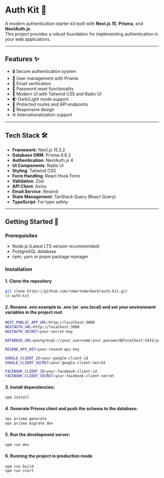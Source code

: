 # Auth Kit 🔐

A modern authentication starter kit built with **Next.js 15**, **Prisma**, and **NextAuth.js**.  
This project provides a robust foundation for implementing authentication in your web applications.

---

## Features ✨

- 🔒 Secure authentication system  
- 👤 User management with Prisma  
- 📧 Email verification  
- 🔑 Password reset functionality  
- 🎨 Modern UI with Tailwind CSS and Radix UI  
- 🌓 Dark/Light mode support  
- 🔐 Protected routes and API endpoints  
- 📱 Responsive design  
- 🌐 Internationalization support  

---

## Tech Stack 🛠️

- **Framework**: Next.js 15.3.2  
- **Database ORM**: Prisma 6.8.2  
- **Authentication**: NextAuth.js 4  
- **UI Components**: Radix UI  
- **Styling**: Tailwind CSS  
- **Form Handling**: React Hook Form  
- **Validation**: Zod  
- **API Client**: Axios  
- **Email Service**: Resend  
- **State Management**: TanStack Query (React Query)  
- **TypeScript**: For type safety  

---

## Getting Started 🚀

### Prerequisites

- Node.js (Latest LTS version recommended)  
- PostgreSQL database  
- npm, yarn or pnpm package manager  

### Installation

#### 1. Clone the repository

   ```bash
   git clone https://github.com/robertomerbach/auth-kit.git
   cd auth-kit
   ```

#### 2. Rename .env.example to .env (or .env.local) and set your environment variables in the project root

```bash
NEXT_PUBLIC_APP_URL=http://localhost:3000
NEXTAUTH_URL=http://localhost:3000
NEXTAUTH_SECRET=your-secret-key

DATABASE_URL=postgresql://your_username:your_password@localhost:5432/your_database_name

RESEND_API_KEY=your-resend-api-key

GOOGLE_CLIENT_ID=your-google-client-id
GOOGLE_CLIENT_SECRET=your-google-client-secret

FACEBOOK_CLIENT_ID=your-facebook-client-id
FACEBOOK_CLIENT_SECRET=your-facebook-client-secret

```

#### 3. Install dependencies:

```bash
npm install
```

#### 4. Generate Prisma client and push the schema to the database:

```bash
npx prisma generate
npx prisma migrate dev
```

#### 5. Run the development server:

```bash
npm run dev
```

#### 6. Running the project in production mode

```bash
npm run build
npm run start
```
